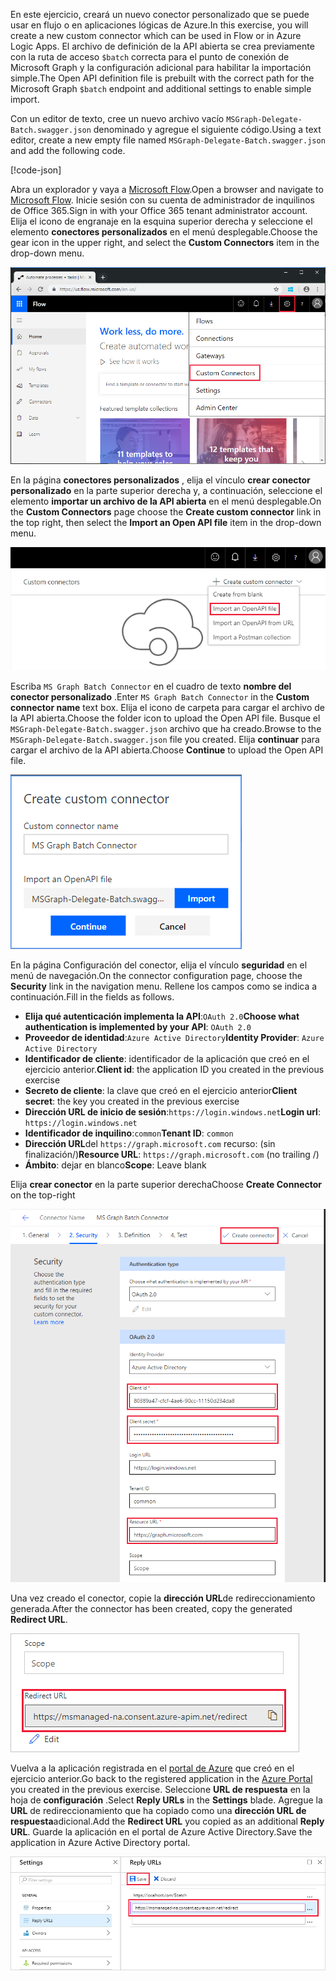 <!-- markdownlint-disable MD002 MD041 -->

<span data-ttu-id="8a6fa-101">En este ejercicio, creará un nuevo conector personalizado que se puede usar en flujo o en aplicaciones lógicas de Azure.</span><span class="sxs-lookup"><span data-stu-id="8a6fa-101">In this exercise, you will create a new custom connector which can be used in Flow or in Azure Logic Apps.</span></span> <span data-ttu-id="8a6fa-102">El archivo de definición de la API abierta se crea previamente con la ruta de acceso `$batch` correcta para el punto de conexión de Microsoft Graph y la configuración adicional para habilitar la importación simple.</span><span class="sxs-lookup"><span data-stu-id="8a6fa-102">The Open API definition file is prebuilt with the correct path for the Microsoft Graph `$batch` endpoint and additional settings to enable simple import.</span></span>

<span data-ttu-id="8a6fa-103">Con un editor de texto, cree un nuevo archivo vacío `MSGraph-Delegate-Batch.swagger.json` denominado y agregue el siguiente código.</span><span class="sxs-lookup"><span data-stu-id="8a6fa-103">Using a text editor, create a new empty file named `MSGraph-Delegate-Batch.swagger.json` and add the following code.</span></span>

[!code-json[](../LabFiles/MSGraph-Delegate-Batch.swagger.json)]

<span data-ttu-id="8a6fa-104">Abra un explorador y vaya a [Microsoft Flow](https://flow.microsoft.com).</span><span class="sxs-lookup"><span data-stu-id="8a6fa-104">Open a browser and navigate to [Microsoft Flow](https://flow.microsoft.com).</span></span> <span data-ttu-id="8a6fa-105">Inicie sesión con su cuenta de administrador de inquilinos de Office 365.</span><span class="sxs-lookup"><span data-stu-id="8a6fa-105">Sign in with your Office 365 tenant administrator account.</span></span> <span data-ttu-id="8a6fa-106">Elija el icono de engranaje en la esquina superior derecha y seleccione el elemento **conectores personalizados** en el menú desplegable.</span><span class="sxs-lookup"><span data-stu-id="8a6fa-106">Choose the gear icon in the upper right, and select the **Custom Connectors** item in the drop-down menu.</span></span>

![Captura de pantalla del menú desplegable de Microsoft Flow](./images/flow-conn1.png)

<span data-ttu-id="8a6fa-108">En la página **conectores personalizados** , elija el vínculo **crear conector personalizado** en la parte superior derecha y, a continuación, seleccione el elemento **importar un archivo de la API abierta** en el menú desplegable.</span><span class="sxs-lookup"><span data-stu-id="8a6fa-108">On the **Custom Connectors** page choose the **Create custom connector** link in the top right, then select the **Import an Open API file** item in the drop-down menu.</span></span>

 ![Captura de pantalla del menú desplegable crear conector personalizado en Microsoft Flow](./images/flow-conn2.png)

<span data-ttu-id="8a6fa-110">Escriba `MS Graph Batch Connector` en el cuadro de texto **nombre del conector personalizado** .</span><span class="sxs-lookup"><span data-stu-id="8a6fa-110">Enter `MS Graph Batch Connector` in the **Custom connector name** text box.</span></span> <span data-ttu-id="8a6fa-111">Elija el icono de carpeta para cargar el archivo de la API abierta.</span><span class="sxs-lookup"><span data-stu-id="8a6fa-111">Choose the folder icon to upload the Open API file.</span></span> <span data-ttu-id="8a6fa-112">Busque el `MSGraph-Delegate-Batch.swagger.json` archivo que ha creado.</span><span class="sxs-lookup"><span data-stu-id="8a6fa-112">Browse to the `MSGraph-Delegate-Batch.swagger.json` file you created.</span></span> <span data-ttu-id="8a6fa-113">Elija **continuar** para cargar el archivo de la API abierta.</span><span class="sxs-lookup"><span data-stu-id="8a6fa-113">Choose **Continue** to upload the Open API file.</span></span>

 ![Captura de pantalla del cuadro de diálogo crear conector personalizado](./images/flow-conn3.png)

<span data-ttu-id="8a6fa-115">En la página Configuración del conector, elija el vínculo **seguridad** en el menú de navegación.</span><span class="sxs-lookup"><span data-stu-id="8a6fa-115">On the connector configuration page, choose the **Security** link in the navigation menu.</span></span> <span data-ttu-id="8a6fa-116">Rellene los campos como se indica a continuación.</span><span class="sxs-lookup"><span data-stu-id="8a6fa-116">Fill in the fields as follows.</span></span>

- <span data-ttu-id="8a6fa-117">**Elija qué autenticación implementa la API**:`OAuth 2.0`</span><span class="sxs-lookup"><span data-stu-id="8a6fa-117">**Choose what authentication is implemented by your API**: `OAuth 2.0`</span></span>
- <span data-ttu-id="8a6fa-118">**Proveedor de identidad**:`Azure Active Directory`</span><span class="sxs-lookup"><span data-stu-id="8a6fa-118">**Identity Provider**: `Azure Active Directory`</span></span>
- <span data-ttu-id="8a6fa-119">**Identificador de cliente**: identificador de la aplicación que creó en el ejercicio anterior.</span><span class="sxs-lookup"><span data-stu-id="8a6fa-119">**Client id**: the application ID you created in the previous exercise</span></span>
- <span data-ttu-id="8a6fa-120">**Secreto de cliente**: la clave que creó en el ejercicio anterior</span><span class="sxs-lookup"><span data-stu-id="8a6fa-120">**Client secret**: the key you created in the previous exercise</span></span>
- <span data-ttu-id="8a6fa-121">**Dirección URL de inicio de sesión**:`https://login.windows.net`</span><span class="sxs-lookup"><span data-stu-id="8a6fa-121">**Login url**: `https://login.windows.net`</span></span>
- <span data-ttu-id="8a6fa-122">**Identificador de inquilino**:`common`</span><span class="sxs-lookup"><span data-stu-id="8a6fa-122">**Tenant ID**: `common`</span></span>
- <span data-ttu-id="8a6fa-123">**Dirección URL**del `https://graph.microsoft.com` recurso: (sin finalización/)</span><span class="sxs-lookup"><span data-stu-id="8a6fa-123">**Resource URL**: `https://graph.microsoft.com` (no trailing /)</span></span>
- <span data-ttu-id="8a6fa-124">**Ámbito**: dejar en blanco</span><span class="sxs-lookup"><span data-stu-id="8a6fa-124">**Scope**: Leave blank</span></span>

<span data-ttu-id="8a6fa-125">Elija **crear conector** en la parte superior derecha</span><span class="sxs-lookup"><span data-stu-id="8a6fa-125">Choose **Create Connector** on the top-right</span></span>

![Captura de pantalla de la pestaña seguridad en la configuración del conector](./images/flow-conn4.png)

<span data-ttu-id="8a6fa-127">Una vez creado el conector, copie la **dirección URL**de redireccionamiento generada.</span><span class="sxs-lookup"><span data-stu-id="8a6fa-127">After the connector has been created, copy the generated **Redirect URL**.</span></span>

![Captura de pantalla de la dirección URL de redireccionamiento generada](./images/flow-conn5.png)

<span data-ttu-id="8a6fa-129">Vuelva a la aplicación registrada en el [portal de Azure](https://aad.portal.azure.com) que creó en el ejercicio anterior.</span><span class="sxs-lookup"><span data-stu-id="8a6fa-129">Go back to the registered application in the [Azure Portal](https://aad.portal.azure.com) you created in the previous exercise.</span></span> <span data-ttu-id="8a6fa-130">Seleccione **URL de respuesta** en la hoja de **configuración** .</span><span class="sxs-lookup"><span data-stu-id="8a6fa-130">Select **Reply URLs** in the **Settings** blade.</span></span> <span data-ttu-id="8a6fa-131">Agregue la **URL** de redireccionamiento que ha copiado como una **dirección URL de respuesta**adicional.</span><span class="sxs-lookup"><span data-stu-id="8a6fa-131">Add the **Redirect URL** you copied as an additional **Reply URL**.</span></span> <span data-ttu-id="8a6fa-132">Guarde la aplicación en el portal de Azure Active Directory.</span><span class="sxs-lookup"><span data-stu-id="8a6fa-132">Save the application in Azure Active Directory portal.</span></span>

![Captura de pantalla de la hoja direcciones URL de respuesta en Azure portal](./images/flow-conn6.png)